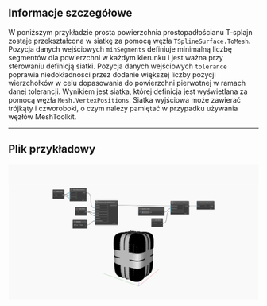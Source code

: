 ## Informacje szczegółowe
W poniższym przykładzie prosta powierzchnia prostopadłościanu T-splajn zostaje przekształcona w siatkę za pomocą węzła `TSplineSurface.ToMesh`. Pozycja danych wejściowych `minSegments` definiuje minimalną liczbę segmentów dla powierzchni w każdym kierunku i jest ważna przy sterowaniu definicją siatki. Pozycja danych wejściowych `tolerance` poprawia niedokładności przez dodanie większej liczby pozycji wierzchołków w celu dopasowania do powierzchni pierwotnej w ramach danej tolerancji. Wynikiem jest siatka, której definicja jest wyświetlana za pomocą węzła `Mesh.VertexPositions`.
Siatka wyjściowa może zawierać trójkąty i czworoboki, o czym należy pamiętać w przypadku używania węzłów MeshToolkit.
___
## Plik przykładowy

![TSplineSurface.ToMesh](./Autodesk.DesignScript.Geometry.TSpline.TSplineSurface.ToMesh_img.jpg)
